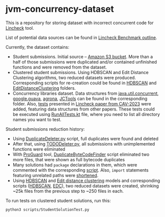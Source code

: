 # jvm-concurrency-dataset

This is a repository
for storing dataset with incorrect concurrent code for [Lincheck](https://github.com/JetBrains/lincheck) tool.

List of potential data sources can be found in [Lincheck Benchmark outline](https://docs.google.com/document/d/1HXOILLMJ1dVA6algJ-YIau4ce4f6aHlxqIAwSsSztj8/edit#heading=h.oa025wo0dk8p).

Currently, the dataset contains:
 - Student submissions. Initial source – [Amazon S3 bucket](https://us-east-2.console.aws.amazon.com/s3/buckets/mpp2022incorrectimplementations?region=us-east-2&bucketType=general&tab=objects). More than a half of those submissions were duplicated and/or contained unfinished functions and were removed from the dataset.
 - Clustered student submissions. Using HDBSCAN and Edit Distance Clustering algorithms, two reduced datasets were produced. Corresponding scripts for re-creation could be found in [HDBSCAN](data/clusteredStudentSolutions/HDBSCAN) and [EditDistanceClustering](data/clusteredStudentSolutions/editDistanceClustering) folders.
 - Concurrency libraries dataset. Data structures from [java.util.concurrent](data/concurrencyLibsDataset/src/test/kotlin/org/jetbrains/research/juc), [google.guava](data/concurrencyLibsDataset/src/test/kotlin/org/jetbrains/research/guava), [agrona](data/concurrencyLibsDataset/src/test/kotlin/org/jetbrains/research/agrona), [JCTools](data/concurrencyLibsDataset/src/test/kotlin/org/jetbrains/research/jctools) can be found in the corresponding folder. Also, [tests](data/concurrencyLibsDataset/src/test/kotlin/org/jetbrains/research/cav23) presented in [Lincheck paper from CAV-2023](https://nikitakoval.org/publications/cav23-lincheck.pdf) were added, featuring data structures from other papers. These tests could be executed using [RunAllTests.kt](data/concurrencyLibsDataset/src/test/kotlin/org/jetbrains/research/RunAllTests.kt) file, where you need to list all directory names you want to test.

Student submissions reduction history:
 - Using [DuplicateDeleter.py](scripts/utils/DuplicateDeleter.py) script, full duplicates were found and deleted
 - After that, using [TODODeleter.py](scripts/utils/TODODeleter.py), all submissions with unimplemented functions were eliminated
 - With [ProGuard](https://www.guardsquare.com/proguard) tool, [DuplicateByteCodeFinder](scripts/utils/DuplicateByteCodeFinder.py) script eliminated two more files, that were shown as full bytecode duplicates
 - Many solutions had `package` declarations in them, which were commented with the corresponding [script](scripts/utils/PackageCommentingScript.py). Also, `import` statements featuring unrelated paths were [shortened](scripts/utils/ImportShorteningScript.py).
 - Using [HDBSCAN](data/clusteredStudentSolutions/HDBSCAN/HDBSCANModel.py) and [Edit distance clustering](data/clusteredStudentSolutions/editDistanceClustering/EDCModel.py) models and corresponding scripts ([HDBSCAN](data/clusteredStudentSolutions/HDBSCAN/HDBSCANReductionScript.py), [EDC](data/clusteredStudentSolutions/editDistanceClustering/EDCReductionScript.py)), two reduced datasets were created, shrinking ~25k files from the previous step to ~250 files in each.

To run tests on clustered student solutions, run this:
```bash
python3 scripts/StudentSolutionTest.py
```
